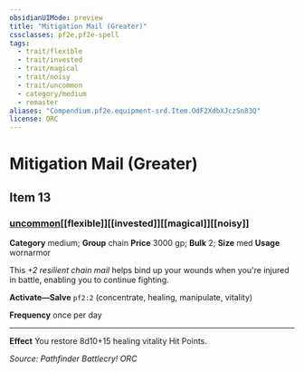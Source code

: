 ```yaml
---
obsidianUIMode: preview
title: "Mitigation Mail (Greater)"
cssclasses: pf2e,pf2e-spell
tags:
  - trait/flexible
  - trait/invested
  - trait/magical
  - trait/noisy
  - trait/uncommon
  - category/medium
  - remaster
aliases: "Compendium.pf2e.equipment-srd.Item.OdF2XdbXJczSn83Q"
license: ORC
---
```

# Mitigation Mail (Greater)
## Item 13
### [uncommon](uncommon "Uncommon Rarity Trait")[[flexible]][[invested]][[magical]][[noisy]]

**Category** medium; **Group** chain
**Price** 3000 gp; 
**Bulk** 2; **Size** med
**Usage** wornarmor

This _+2 resilient chain mail_ helps bind up your wounds when you're injured in battle, enabling you to continue fighting.

**Activate—Salve** `pf2:2` (concentrate, healing, manipulate, vitality)

**Frequency** once per day

* * *

**Effect** You restore 8d10+15 healing vitality Hit Points.

*Source: Pathfinder Battlecry!*
*ORC*